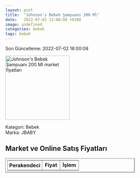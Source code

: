 ```yaml
---
layout: post
title:  "Johnson's Bebek Şampuanı 200 Ml"
date:   2022-07-02 13:00:08 +0300
image: undefined
categories: bebek
tags: bebek
---
```


Son Güncelleme: 2022-07-02 16:00:08

<img src="undefined" width="200" alt="Johnson's Bebek Şampuanı 200 Ml market fiyatları" />

Kategori: Bebek
<br />
Marka: JBABY

<h2>Market ve Online Satış Fiyatları</h2>

<table border="1" style="padding: 5px;width:80%;">
  <tr>
    <td style="padding: 5px;"><strong>Perakendeci</strong></td>
    <td><strong>Fiyat</strong></td>
    <td><strong>İşlem</strong></td>
  </tr>
  
</table>

